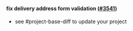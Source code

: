 #### fix delivery address form validation ([#3541](https://github.com/shopsys/shopsys/pull/3541))

-   see #project-base-diff to update your project
